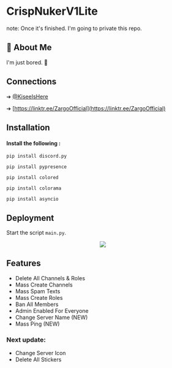 
# CrispNukerV1Lite

note: Once it's finished. I'm going to private this repo.




## 🚀 About Me
I'm just bored. 🥱


## Connections

➔ [@KiseeIsHere](https://twitter.com/KiseeIsHere?t=h9t3pNrzU3YHoFs_1oZfHA&s=09)

➔ [https://linktr.ee/ZargoOfficial](https://linktr.ee/ZargoOfficial)

## Installation

#### Install the following :


```
pip install discord.py
```

```
pip install pypresence
```
```
pip install colored
```
```
pip install colorama
```
```
pip install asyncio
```
## Deployment

Start the script ``main.py``.

<p align="center">
<img src="https://cdn.discordapp.com/attachments/917035461397082192/960483732928745483/video_20220404_181203_edit.gif">
</p>

## Features

 - Delete All Channels & Roles
 - Mass Create Channels
 - Mass Spam Texts
 - Mass Create Roles
 - Ban All Members
 - Admin Enabled For Everyone
 - Change Server Name (NEW)
 - Mass Ping (NEW)

### Next update: 
- Change Server Icon
- Delete All Stickers
